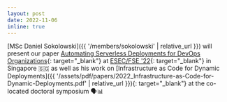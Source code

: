 ```yaml
---
layout: post
date: 2022-11-06
inline: true
---
```


[MSc Daniel Sokolowski]({{ '/members/sokolowski' | relative_url }})
will present our paper [Automating Serverless Deployments for DevOps Organizations](https://2021.esec-fse.org/){: target="_blank"}
at [ESEC/FSE '22](https://2022.esec-fse.org/){: target="_blank"} in Singapore 🇸🇬 as well as his work on
[Infrastructure as Code for Dynamic Deployments]({{ '/assets/pdf/papers/2022_Infrastructure-as-Code-for-Dynamic-Deployments.pdf' | relative_url }}){: target="_blank"}
at the co-located doctoral symposium 🗣️📊